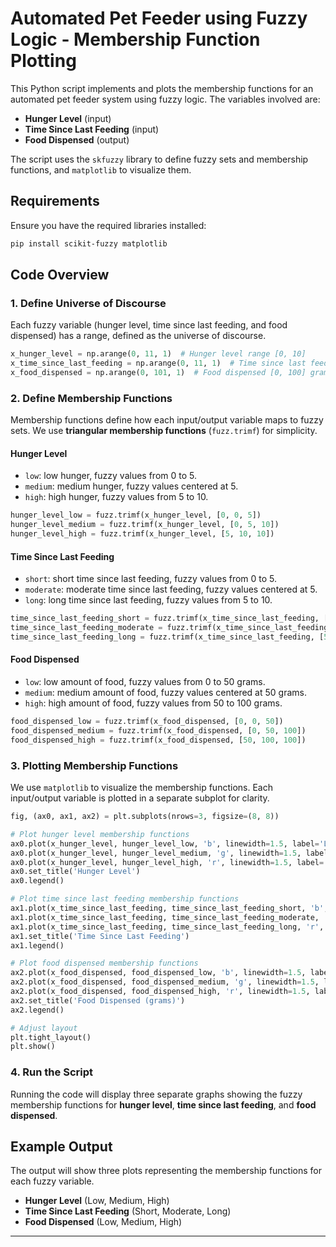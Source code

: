 
# Automated Pet Feeder using Fuzzy Logic - Membership Function Plotting

This Python script implements and plots the membership functions for an automated pet feeder system using fuzzy logic. The variables involved are:

- **Hunger Level** (input)
- **Time Since Last Feeding** (input)
- **Food Dispensed** (output)

The script uses the `skfuzzy` library to define fuzzy sets and membership functions, and `matplotlib` to visualize them.

## Requirements

Ensure you have the required libraries installed:

```bash
pip install scikit-fuzzy matplotlib
```

## Code Overview

### 1. Define Universe of Discourse

Each fuzzy variable (hunger level, time since last feeding, and food dispensed) has a range, defined as the universe of discourse.

```python
x_hunger_level = np.arange(0, 11, 1)  # Hunger level range [0, 10]
x_time_since_last_feeding = np.arange(0, 11, 1)  # Time since last feeding [0, 10]
x_food_dispensed = np.arange(0, 101, 1)  # Food dispensed [0, 100] grams
```

### 2. Define Membership Functions

Membership functions define how each input/output variable maps to fuzzy sets. We use **triangular membership functions** (`fuzz.trimf`) for simplicity.

#### Hunger Level

- `low`: low hunger, fuzzy values from 0 to 5.
- `medium`: medium hunger, fuzzy values centered at 5.
- `high`: high hunger, fuzzy values from 5 to 10.

```python
hunger_level_low = fuzz.trimf(x_hunger_level, [0, 0, 5])
hunger_level_medium = fuzz.trimf(x_hunger_level, [0, 5, 10])
hunger_level_high = fuzz.trimf(x_hunger_level, [5, 10, 10])
```

#### Time Since Last Feeding

- `short`: short time since last feeding, fuzzy values from 0 to 5.
- `moderate`: moderate time since last feeding, fuzzy values centered at 5.
- `long`: long time since last feeding, fuzzy values from 5 to 10.

```python
time_since_last_feeding_short = fuzz.trimf(x_time_since_last_feeding, [0, 0, 5])
time_since_last_feeding_moderate = fuzz.trimf(x_time_since_last_feeding, [0, 5, 10])
time_since_last_feeding_long = fuzz.trimf(x_time_since_last_feeding, [5, 10, 10])
```

#### Food Dispensed

- `low`: low amount of food, fuzzy values from 0 to 50 grams.
- `medium`: medium amount of food, fuzzy values centered at 50 grams.
- `high`: high amount of food, fuzzy values from 50 to 100 grams.

```python
food_dispensed_low = fuzz.trimf(x_food_dispensed, [0, 0, 50])
food_dispensed_medium = fuzz.trimf(x_food_dispensed, [0, 50, 100])
food_dispensed_high = fuzz.trimf(x_food_dispensed, [50, 100, 100])
```

### 3. Plotting Membership Functions

We use `matplotlib` to visualize the membership functions. Each input/output variable is plotted in a separate subplot for clarity.

```python
fig, (ax0, ax1, ax2) = plt.subplots(nrows=3, figsize=(8, 8))

# Plot hunger level membership functions
ax0.plot(x_hunger_level, hunger_level_low, 'b', linewidth=1.5, label='Low')
ax0.plot(x_hunger_level, hunger_level_medium, 'g', linewidth=1.5, label='Medium')
ax0.plot(x_hunger_level, hunger_level_high, 'r', linewidth=1.5, label='High')
ax0.set_title('Hunger Level')
ax0.legend()

# Plot time since last feeding membership functions
ax1.plot(x_time_since_last_feeding, time_since_last_feeding_short, 'b', linewidth=1.5, label='Short')
ax1.plot(x_time_since_last_feeding, time_since_last_feeding_moderate, 'g', linewidth=1.5, label='Moderate')
ax1.plot(x_time_since_last_feeding, time_since_last_feeding_long, 'r', linewidth=1.5, label='Long')
ax1.set_title('Time Since Last Feeding')
ax1.legend()

# Plot food dispensed membership functions
ax2.plot(x_food_dispensed, food_dispensed_low, 'b', linewidth=1.5, label='Low')
ax2.plot(x_food_dispensed, food_dispensed_medium, 'g', linewidth=1.5, label='Medium')
ax2.plot(x_food_dispensed, food_dispensed_high, 'r', linewidth=1.5, label='High')
ax2.set_title('Food Dispensed (grams)')
ax2.legend()

# Adjust layout
plt.tight_layout()
plt.show()
```

### 4. Run the Script

Running the code will display three separate graphs showing the fuzzy membership functions for **hunger level**, **time since last feeding**, and **food dispensed**.

## Example Output

The output will show three plots representing the membership functions for each fuzzy variable.

- **Hunger Level** (Low, Medium, High)
- **Time Since Last Feeding** (Short, Moderate, Long)
- **Food Dispensed** (Low, Medium, High)

---


